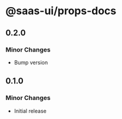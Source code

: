 # @saas-ui/props-docs

## 0.2.0

### Minor Changes

- Bump version

## 0.1.0

### Minor Changes

- Initial release
